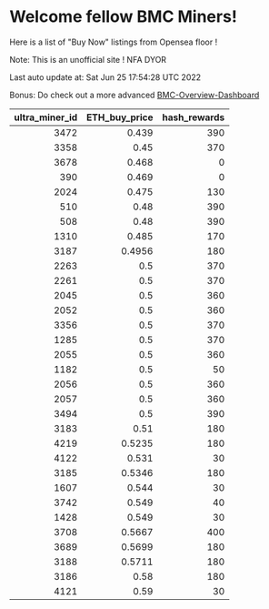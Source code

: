# Welcome fellow BMC Miners!
Here is a list of "Buy Now" listings from Opensea floor !

Note: This is an unofficial site ! NFA DYOR

Last auto update at: Sat Jun 25 17:54:28 UTC 2022

Bonus: Do check out a more advanced [BMC-Overview-Dashboard](https://dune.com/defifunk/BMC-Overview-Dashboard)


|   ultra_miner_id |   ETH_buy_price |   hash_rewards |
|-----------------:|----------------:|---------------:|
|             3472 |          0.439  |            390 |
|             3358 |          0.45   |            370 |
|             3678 |          0.468  |              0 |
|              390 |          0.469  |              0 |
|             2024 |          0.475  |            130 |
|              510 |          0.48   |            390 |
|              508 |          0.48   |            390 |
|             1310 |          0.485  |            170 |
|             3187 |          0.4956 |            180 |
|             2263 |          0.5    |            370 |
|             2261 |          0.5    |            370 |
|             2045 |          0.5    |            360 |
|             2052 |          0.5    |            360 |
|             3356 |          0.5    |            370 |
|             1285 |          0.5    |            370 |
|             2055 |          0.5    |            360 |
|             1182 |          0.5    |             50 |
|             2056 |          0.5    |            360 |
|             2057 |          0.5    |            360 |
|             3494 |          0.5    |            390 |
|             3183 |          0.51   |            180 |
|             4219 |          0.5235 |            180 |
|             4122 |          0.531  |             30 |
|             3185 |          0.5346 |            180 |
|             1607 |          0.544  |             30 |
|             3742 |          0.549  |             40 |
|             1428 |          0.549  |             30 |
|             3708 |          0.5667 |            400 |
|             3689 |          0.5699 |            180 |
|             3188 |          0.5711 |            180 |
|             3186 |          0.58   |            180 |
|             4121 |          0.59   |             30 |